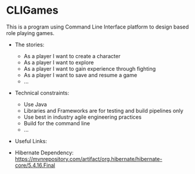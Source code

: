 # CLIGames
This is a program using Command Line Interface platform to design based role playing games.




* The stories:

  * As a player I want to create a character
  * As a player I want to explore
  * As a player I want to gain experience through fighting
  * As a player I want to save and resume a game
  * ...
  
* Technical constraints:

  * Use Java
  * Libraries and Frameworks are for testing and build pipelines only
  * Use best in industry agile engineering practices
  * Build for the command line
  * ...

* Useful Links:

 * Hibernate Dependency: https://mvnrepository.com/artifact/org.hibernate/hibernate-core/5.4.16.Final
